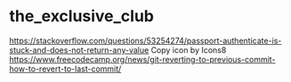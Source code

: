 # the_exclusive_club

<!-- make models and mixins for messages-->

https://stackoverflow.com/questions/53254274/passport-authenticate-is-stuck-and-does-not-return-any-value
Copy icon by Icons8
https://www.freecodecamp.org/news/git-reverting-to-previous-commit-how-to-revert-to-last-commit/

